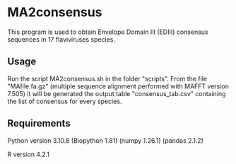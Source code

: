# MA2consensus

This program is used to obtain Envelope Domain III (EDIII) consensus sequences in 17 flaviviruses species.


## Usage

Run the script MA2consensus.sh in the folder "scripts". 
From the file "MAfile.fa.gz" (multiple sequence alignment performed with MAFFT version 7.505) it will be generated the output table "consensus_tab.csv" containing the list of consensus for every species.


## Requirements

Python version 3.10.8
(Biopython 1.81)
(numpy 1.26.1)
(pandas 2.1.2)

R version 4.2.1
